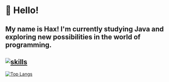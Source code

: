 # 👋 Hello!  

My name is **Hax**! I'm currently studying **Java** and exploring new possibilities in the world of programming.  
--
[![skills](https://skillicons.dev/icons?i=java,javascript,python,html,css,nodejs,expressjs,mongodb,vscode,sublime)](https://skillicons.dev)
-
[![Top Langs](https://github-readme-stats.vercel.app/api/top-langs/?username=haxbash&layout=compact&theme=bear)](https://github.com/anuraghazra/github-readme-stats)

